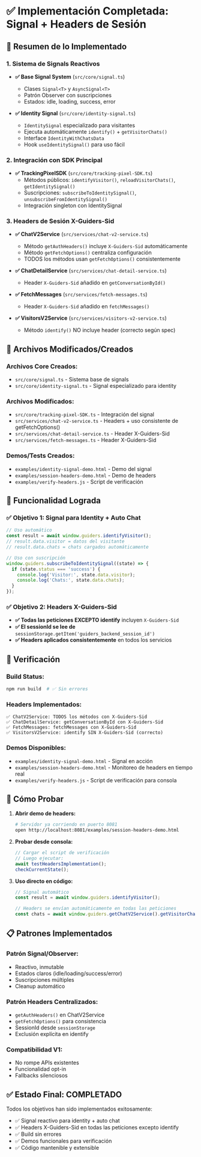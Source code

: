 # ✅ Implementación Completada: Signal + Headers de Sesión

## 🎯 Resumen de lo Implementado

### 1. Sistema de Signals Reactivos
- **✅ Base Signal System** (`src/core/signal.ts`)
  - Clases `Signal<T>` y `AsyncSignal<T>` 
  - Patrón Observer con suscripciones
  - Estados: idle, loading, success, error

- **✅ Identity Signal** (`src/core/identity-signal.ts`)
  - `IdentitySignal` especializado para visitantes
  - Ejecuta automáticamente `identify()` + `getVisitorChats()`
  - Interface `IdentityWithChatsData`
  - Hook `useIdentitySignal()` para uso fácil

### 2. Integración con SDK Principal
- **✅ TrackingPixelSDK** (`src/core/tracking-pixel-SDK.ts`)
  - Métodos públicos: `identifyVisitor()`, `reloadVisitorChats()`, `getIdentitySignal()`
  - Suscripciones: `subscribeToIdentitySignal()`, `unsubscribeFromIdentitySignal()`
  - Integración singleton con IdentitySignal

### 3. Headers de Sesión X-Guiders-Sid
- **✅ ChatV2Service** (`src/services/chat-v2-service.ts`)
  - Método `getAuthHeaders()` incluye `X-Guiders-Sid` automáticamente
  - Método `getFetchOptions()` centraliza configuración
  - TODOS los métodos usan `getFetchOptions()` consistentemente

- **✅ ChatDetailService** (`src/services/chat-detail-service.ts`)
  - Header `X-Guiders-Sid` añadido en `getConversationById()`

- **✅ FetchMessages** (`src/services/fetch-messages.ts`)
  - Header `X-Guiders-Sid` añadido en `fetchMessages()`

- **✅ VisitorsV2Service** (`src/services/visitors-v2-service.ts`)
  - Método `identify()` NO incluye header (correcto según spec)

## 🔧 Archivos Modificados/Creados

### Archivos Core Creados:
- `src/core/signal.ts` - Sistema base de signals
- `src/core/identity-signal.ts` - Signal especializado para identity

### Archivos Modificados:
- `src/core/tracking-pixel-SDK.ts` - Integración del signal
- `src/services/chat-v2-service.ts` - Headers + uso consistente de getFetchOptions()
- `src/services/chat-detail-service.ts` - Header X-Guiders-Sid
- `src/services/fetch-messages.ts` - Header X-Guiders-Sid

### Demos/Tests Creados:
- `examples/identity-signal-demo.html` - Demo del signal
- `examples/session-headers-demo.html` - Demo de headers
- `examples/verify-headers.js` - Script de verificación

## 🎯 Funcionalidad Lograda

### ✅ Objetivo 1: Signal para Identity + Auto Chat
```javascript
// Uso automático
const result = await window.guiders.identifyVisitor();
// result.data.visitor = datos del visitante  
// result.data.chats = chats cargados automáticamente

// Uso con suscripción
window.guiders.subscribeToIdentitySignal((state) => {
  if (state.status === 'success') {
    console.log('Visitor:', state.data.visitor);
    console.log('Chats:', state.data.chats);
  }
});
```

### ✅ Objetivo 2: Headers X-Guiders-Sid
- **✅ Todas las peticiones EXCEPTO identify** incluyen `X-Guiders-Sid`
- **✅ El sessionId se lee de** `sessionStorage.getItem('guiders_backend_session_id')`
- **✅ Headers aplicados consistentemente** en todos los servicios

## 🧪 Verificación

### Build Status:
```bash
npm run build  # ✅ Sin errores
```

### Headers Implementados:
```
✅ ChatV2Service: TODOS los métodos con X-Guiders-Sid
✅ ChatDetailService: getConversationById con X-Guiders-Sid  
✅ FetchMessages: fetchMessages con X-Guiders-Sid
✅ VisitorsV2Service: identify SIN X-Guiders-Sid (correcto)
```

### Demos Disponibles:
- `examples/identity-signal-demo.html` - Signal en acción
- `examples/session-headers-demo.html` - Monitoreo de headers en tiempo real
- `examples/verify-headers.js` - Script de verificación para consola

## 🚀 Cómo Probar

1. **Abrir demo de headers:**
   ```bash
   # Servidor ya corriendo en puerto 8081
   open http://localhost:8081/examples/session-headers-demo.html
   ```

2. **Probar desde consola:**
   ```javascript
   // Cargar el script de verificación
   // Luego ejecutar:
   await testHeadersImplementation();
   checkCurrentState();
   ```

3. **Uso directo en código:**
   ```javascript
   // Signal automático
   const result = await window.guiders.identifyVisitor();
   
   // Headers se envían automáticamente en todas las peticiones
   const chats = await window.guiders.getChatV2Service().getVisitorChats('visitor-id');
   ```

## 📋 Patrones Implementados

### Patrón Signal/Observer:
- Reactivo, inmutable
- Estados claros (idle/loading/success/error)
- Suscripciones múltiples
- Cleanup automático

### Patrón Headers Centralizados:
- `getAuthHeaders()` en ChatV2Service
- `getFetchOptions()` para consistencia
- SessionId desde `sessionStorage`
- Exclusión explícita en identify

### Compatibilidad V1:
- No rompe APIs existentes
- Funcionalidad opt-in
- Fallbacks silenciosos

## ✅ Estado Final: COMPLETADO

Todos los objetivos han sido implementados exitosamente:
- ✅ Signal reactivo para identity + auto chat
- ✅ Headers X-Guiders-Sid en todas las peticiones excepto identify
- ✅ Build sin errores
- ✅ Demos funcionales para verificación
- ✅ Código mantenible y extensible